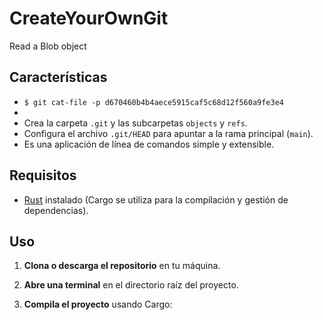 # CreateYourOwnGit
Read a Blob object

## Características

-  `$ git cat-file -p d670460b4b4aece5915caf5c68d12f560a9fe3e4`
- 
- Crea la carpeta `.git` y las subcarpetas `objects` y `refs`.
- Configura el archivo `.git/HEAD` para apuntar a la rama principal (`main`).
- Es una aplicación de línea de comandos simple y extensible.

## Requisitos


- [Rust](https://www.rust-lang.org/) instalado (Cargo se utiliza para la compilación y gestión de dependencias).

## Uso

1. **Clona o descarga el repositorio** en tu máquina.

2. **Abre una terminal** en el directorio raíz del proyecto.

3. **Compila el proyecto** usando Cargo:
